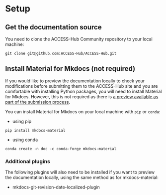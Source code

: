 # Setup

## Get the documentation source
You need to clone the ACCESS-Hub Community repository to your local machine:
```
git clone git@github.com:ACCESS-Hub/ACCESS-Hub.git
```

## Install Material for Mkdocs (not required)

<!-- markdown-link-check-disable-next-line -->
If you would like to preview the documentation locally to check your modifications before submitting them to the ACCESS-Hub site and you are comfortable with installing Python packages, you will need to install Material for Mkdocs. However, this is not required as there is [a preview available as part of the submission process][preview].

You can install Material for Mkdocs on your local machine with `pip` or `conda`:

 - using pip
 ```
 pip install mkdocs-material
 ```
 - using conda
 ```
 conda create -n doc -c conda-forge mkdocs-material
 ```
### Additional plugins
The following plugins will also need to be installed if you want to preview the documentation locally, using the same method as for mkdocs-material:

 - mkdocs-git-revision-date-localized-plugin

[preview]: ../modify_documentation/#preview-of-the-documentation